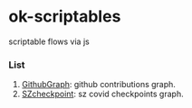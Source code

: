 # ok-scriptables

scriptable flows via js

### List

1. [GithubGraph](./github-graph): github contributions graph.
2. [SZcheckpoint](./checkpoint): sz covid checkpoints graph.
